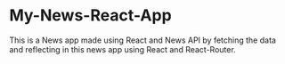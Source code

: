# My-News-React-App
This is a News app made using React and News API by fetching the data and reflecting in this news app using React and React-Router.

